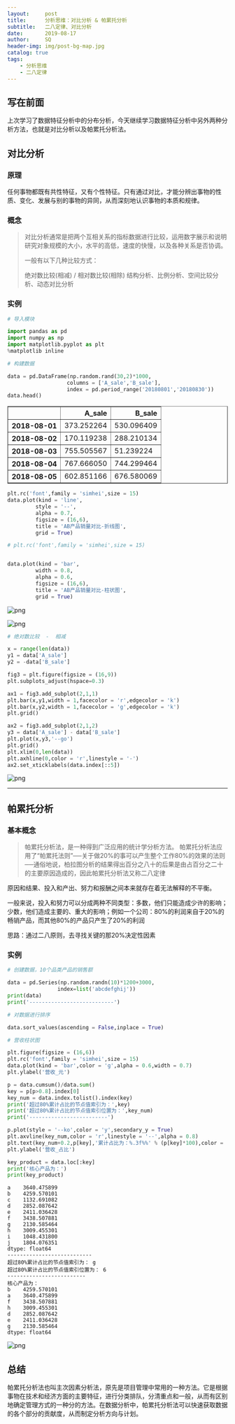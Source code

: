 ```yaml
---
layout:     post
title:      分析思维：对比分析 & 帕累托分析
subtitle:   二八定律、对比分析
date:       2019-08-17
author:     SQ
header-img: img/post-bg-map.jpg
catalog: true
tags:
    - 分析思维
    - 二八定律
---
```

## 写在前面

上次学习了数据特征分析中的分布分析，今天继续学习数据特征分析中另外两种分析方法，也就是对比分析以及帕累托分析法。

## 对比分析

### 原理

任何事物都既有共性特征，又有个性特征。只有通过对比，才能分辨出事物的性质、变化、发展与别的事物的异同，从而深刻地认识事物的本质和规律。

### 概念

> 对比分析通常是把两个互相关系的指标数据进行比较，运用数字展示和说明研究对象规模的大小，水平的高低，速度的快慢，以及各种关系是否协调。
>
> 一般有以下几种比较方式：
>
> 绝对数比较(相减) / 相对数比较(相除) 结构分析、比例分析、空间比较分析、动态对比分析

### 实例

```python
# 导入模块

import pandas as pd
import numpy as np
import matplotlib.pyplot as plt
%matplotlib inline
```

```python
# 构建数据

data = pd.DataFrame(np.random.rand(30,2)*1000,
                   columns = ['A_sale','B_sale'],
                   index = pd.period_range('20180801','20180830'))
data.head()
```

<table border="1" class="dataframe">
  <thead>
    <tr style="text-align: right;">
      <th></th>
      <th>A_sale</th>
      <th>B_sale</th>
    </tr>
  </thead>
  <tbody>
    <tr>
      <th>2018-08-01</th>
      <td>373.252264</td>
      <td>530.096409</td>
    </tr>
    <tr>
      <th>2018-08-02</th>
      <td>170.119238</td>
      <td>288.210134</td>
    </tr>
    <tr>
      <th>2018-08-03</th>
      <td>755.505567</td>
      <td>51.239224</td>
    </tr>
    <tr>
      <th>2018-08-04</th>
      <td>767.666050</td>
      <td>744.299464</td>
    </tr>
    <tr>
      <th>2018-08-05</th>
      <td>602.851166</td>
      <td>676.580069</td>
    </tr>
  </tbody>
</table>

```python
plt.rc('font',family = 'simhei',size = 15)
data.plot(kind = 'line',
         style = '--',
         alpha = 0.7,
         figsize = (16,6),
         title = 'AB产品销量对比-折线图',
         grid = True)

# plt.rc('font',family = 'simhei',size = 15)


data.plot(kind = 'bar',
         width = 0.8,
         alpha = 0.6,
         figsize = (16,6),
         title = 'AB产品销量对比-柱状图',
         grid = True)
```

![png](https://raw.githubusercontent.com/spiderwu/spiderwu.github.io/master/img/duibifx/dbfx-1.png)



![png](https://raw.githubusercontent.com/spiderwu/spiderwu.github.io/master/img/duibifx/dbfx-2.png)



```python
# 绝对数比较  -  相减

x = range(len(data))
y1 = data['A_sale']
y2 = -data['B_sale']

fig3 = plt.figure(figsize = (16,9))
plt.subplots_adjust(hspace=0.3)

ax1 = fig3.add_subplot(2,1,1)
plt.bar(x,y1,width = 1,facecolor = 'r',edgecolor = 'k')
plt.bar(x,y2,width = 1,facecolor = 'g',edgecolor = 'k')
plt.grid()

ax2 = fig3.add_subplot(2,1,2)
y3 = data['A_sale'] - data['B_sale']
plt.plot(x,y3,'--go')
plt.grid()
plt.xlim(0,len(data))
plt.axhline(0,color = 'r',linestyle = '-')
ax2.set_xticklabels(data.index[::5])
```



![png](https://raw.githubusercontent.com/spiderwu/spiderwu.github.io/master/img/duibifx/dbfx-3.png)



---



## 帕累托分析

### 基本概念

> 帕累托分析法，是一种得到广泛应用的统计学分析方法。 帕累托分析法应用了“帕累托法则”──关于做20%的事可以产生整个工作80%的效果的法则──通俗地说，柏拉图分析的结果得出百分之八十的后果是由占百分之二十的主要原因造成的，因此帕累托分析法又称二八定律

原因和结果、投入和产出、努力和报酬之间本来就存在着无法解释的不平衡。

一般来说，投入和努力可以分成两种不同类型：多数，他们只能造成少许的影响；少数，他们造成主要的、重大的影响；例如一个公司：80%的利润来自于20%的畅销产品，而其他80%的产品只产生了20%的利润

思路：通过二八原则，去寻找关键的那20%决定性因素

### 实例

```python
# 创建数据，10个品类产品的销售额

data = pd.Series(np.random.randn(10)*1200+3000,
                index=list('abcdefghij'))
print(data)
print('---------------------------')

# 对数据进行排序

data.sort_values(ascending = False,inplace = True)

# 营收柱状图

plt.figure(figsize = (16,6))
plt.rc('font',family = 'simhei',size = 15)
data.plot(kind = 'bar',color = 'g',alpha = 0.6,width = 0.7)
plt.ylabel('营收_元')

p = data.cumsum()/data.sum()
key = p[p>0.8].index[0]
key_num = data.index.tolist().index(key)
print('超过80%累计占比的节点值索引为：',key)
print('超过80%累计占比的节点值索引位置为：',key_num)
print('-------------------------')

p.plot(style = '--ko',color = 'y',secondary_y = True)
plt.axvline(key_num,color = 'r',linestyle = '--',alpha = 0.8)
plt.text(key_num+0.2,p[key],'累计占比为：%.3f%%' % (p[key]*100),color = 'r')
plt.ylabel('营收_占比')

key_product = data.loc[:key]
print('核心产品为：')
print(key_product)
```

```
a    3640.475899
b    4259.570101
c    1132.691082
d    2852.087642
e    2411.036428
f    3438.507881
g    2130.585464
h    3009.455301
i    1048.431800
j    1804.076351
dtype: float64
---------------------------
超过80%累计占比的节点值索引为： g
超过80%累计占比的节点值索引位置为： 6
-------------------------
核心产品为：
b    4259.570101
a    3640.475899
f    3438.507881
h    3009.455301
d    2852.087642
e    2411.036428
g    2130.585464
dtype: float64
```

![png](https://raw.githubusercontent.com/spiderwu/spiderwu.github.io/master/img/duibifx/pltfx.png)





## 总结

帕累托分析法也叫主次因素分析法，原先是项目管理中常用的一种方法。它是根据事物在技术和经济方面的主要特征，进行分类排队，分清重点和一般，从而有区别地确定管理方式的一种分的方法。在数据分析中，帕累托分析法可以快速获取数据的各个部分的贡献度，从而制定分析方向与计划。



